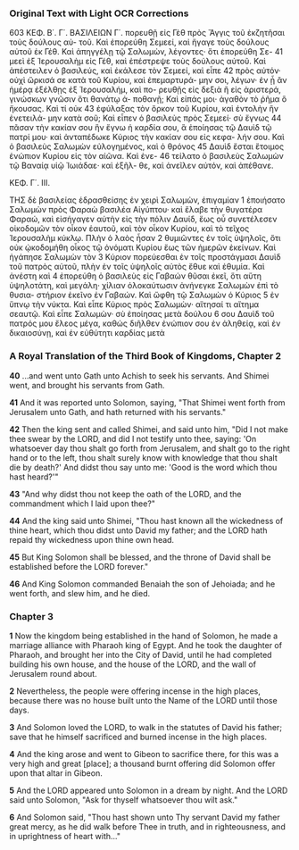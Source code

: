 ### Original Text with Light OCR Corrections

603
ΚΕΦ. Β΄. Γ΄. ΒΑΣΙΛΕΙΩΝ Γ΄.
πορευθῇ εἰς Γὲθ πρὸς Ἄγγις τοῦ ἐκζητῆσαι τοὺς δούλους αὐ-
τοῦ. Καὶ ἐπορεύθη Σεμεεί, καὶ ἤγαγε τοὺς δούλους αὐτοῦ ἐκ
Γέθ. Καὶ ἀπηγγέλῃ τῷ Σαλωμὼν, λέγοντες· ὅτι ἐπορεύθη Σε- 41
μεεὶ ἐξ Ἱερουσαλὴμ εἰς Γέθ, καὶ ἐπέστρεψε τοὺς δούλους αὐτοῦ.
Καὶ ἀπέστειλεν ὁ βασιλεύς, καὶ ἐκάλεσε τὸν Σεμεεί, καὶ εἶπε 42
πρὸς αὐτόν· οὐχὶ ὤρκισά σε κατὰ τοῦ Κυρίου, καὶ ἐπεμαρτυρά-
μην σοι, λέγων· ἐν ᾗ ἂν ἡμέρᾳ ἐξέλθῃς ἐξ Ἱερουσαλήμ, καὶ πο-
ρευθῇς εἰς δεξιὰ ἢ εἰς ἀριστερά, γινώσκων γνῶσιν ὅτι θανάτῳ ἀ-
ποθανῇ; Καὶ εἰπάς μοι· ἀγαθὸν τὸ ῥῆμα ὃ ἤκουσας. Καὶ τί οὐκ 43
ἐφύλαξας τὸν ὅρκον τοῦ Κυρίου, καὶ ἐντολὴν ἣν ἐνετειλά-
μην κατὰ σοῦ; Καὶ εἶπεν ὁ βασιλεὺς πρὸς Σεμεεί· σὺ ἔγνως 44
πᾶσαν τὴν κακίαν σου ἣν ἔγνω ἡ καρδία σου, ἃ ἐποίησας τῷ Δαυὶδ
τῷ πατρί μου· καὶ ἀνταπέδωκε Κύριος τὴν κακίαν σου εἰς κεφα-
λήν σου. Καὶ ὁ βασιλεὺς Σαλωμὼν εὐλογημένος, καὶ ὁ θρόνος 45
Δαυὶδ ἔσται ἕτοιμος ἐνώπιον Κυρίου εἰς τὸν αἰῶνα. Καὶ ἐνε- 46
τείλατο ὁ βασιλεὺς Σαλωμὼν τῷ Βαναίᾳ υἱῷ Ἰωιάδαε· καὶ ἐξῆλ-
θε, καὶ ἀνεῖλεν αὐτόν, καὶ ἀπέθανε.

ΚΕΦ. Γ΄. III.

ΤΗΣ δὲ βασιλείας ἑδρασθείσης ἐν χειρὶ Σαλωμὼν, ἐπιγαμίαν 1
ἐποιήσατο Σαλωμὼν πρὸς Φαραὼ βασιλέα Αἰγύπτου· καὶ ἔλαβε
τὴν θυγατέρα Φαραώ, καὶ εἰσήγαγεν αὐτὴν εἰς τὴν πόλιν Δαυίδ,
ἕως οὗ συνετέλεσεν οἰκοδομῶν τὸν οἶκον ἑαυτοῦ, καὶ τὸν οἶκον
Κυρίου, καὶ τὸ τεῖχος Ἱερουσαλὴμ κύκλῳ. Πλὴν ὁ λαὸς ἦσαν 2
θυμιῶντες ἐν τοῖς ὑψηλοῖς, ὅτι οὐκ ᾠκοδομήθη οἶκος τῷ ὀνόματι
Κυρίου ἕως τῶν ἡμερῶν ἐκείνων. Καὶ ἠγάπησε Σαλωμὼν τὸν 3
Κύριον πορεύεσθαι ἐν τοῖς προστάγμασι Δαυὶδ τοῦ πατρὸς αὐτοῦ,
πλὴν ἐν τοῖς ὑψηλοῖς αὐτὸς ἔθυε καὶ ἐθυμία. Καὶ ἀνέστη καὶ 4
ἐπορεύθη ὁ βασιλεὺς εἰς Γαβαών θῦσαι ἐκεῖ, ὅτι αὕτη ὑψηλοτάτη,
καὶ μεγάλη· χίλιαν ὁλοκαύτωσιν ἀνήνεγκε Σαλωμὼν ἐπὶ τὸ θυσια-
στήριον ἐκεῖνο ἐν Γαβαών. Καὶ ὤφθη τῷ Σαλωμὼν ὁ Κύριος 5
ἐν ὕπνῳ τὴν νύκτα. Καὶ εἶπε Κύριος πρὸς Σαλωμὼν· αἴτησαί τι
αἴτημα σεαυτῷ. Καὶ εἶπε Σαλωμὼν· σὺ ἐποίησας μετὰ δούλου 6
σου Δαυὶδ τοῦ πατρός μου ἔλεος μέγα, καθώς διῆλθεν ἐνώπιον
σου ἐν ἀληθείᾳ, καὶ ἐν δικαιοσύνῃ, καὶ ἐν εὐθύτητι καρδίας μετὰ

### A Royal Translation of the Third Book of Kingdoms, Chapter 2

**40** ...and went unto Gath unto Achish to seek his servants. And Shimei went, and brought his servants from Gath.

**41** And it was reported unto Solomon, saying, "That Shimei went forth from Jerusalem unto Gath, and hath returned with his servants."

**42** Then the king sent and called Shimei, and said unto him, "Did I not make thee swear by the LORD, and did I not testify unto thee, saying: 'On whatsoever day thou shalt go forth from Jerusalem, and shalt go to the right hand or to the left, thou shalt surely know with knowledge that thou shalt die by death?' And didst thou say unto me: 'Good is the word which thou hast heard?'"

**43** "And why didst thou not keep the oath of the LORD, and the commandment which I laid upon thee?"

**44** And the king said unto Shimei, "Thou hast known all the wickedness of thine heart, which thou didst unto David my father; and the LORD hath repaid thy wickedness upon thine own head.

**45** But King Solomon shall be blessed, and the throne of David shall be established before the LORD forever."

**46** And King Solomon commanded Benaiah the son of Jehoiada; and he went forth, and slew him, and he died.

### Chapter 3

**1** Now the kingdom being established in the hand of Solomon, he made a marriage alliance with Pharaoh king of Egypt. And he took the daughter of Pharaoh, and brought her into the City of David, until he had completed building his own house, and the house of the LORD, and the wall of Jerusalem round about.

**2** Nevertheless, the people were offering incense in the high places, because there was no house built unto the Name of the LORD until those days.

**3** And Solomon loved the LORD, to walk in the statutes of David his father; save that he himself sacrificed and burned incense in the high places.

**4** And the king arose and went to Gibeon to sacrifice there, for this was a very high and great [place]; a thousand burnt offering did Solomon offer upon that altar in Gibeon.

**5** And the LORD appeared unto Solomon in a dream by night. And the LORD said unto Solomon, "Ask for thyself whatsoever thou wilt ask."

**6** And Solomon said, "Thou hast shown unto Thy servant David my father great mercy, as he did walk before Thee in truth, and in righteousness, and in uprightness of heart with..."